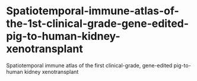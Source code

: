 # Spatiotemporal-immune-atlas-of-the-1st-clinical-grade-gene-edited-pig-to-human-kidney-xenotransplant
Spatiotemporal immune atlas of the first clinical-grade, gene-edited pig-to-human kidney xenotransplant
